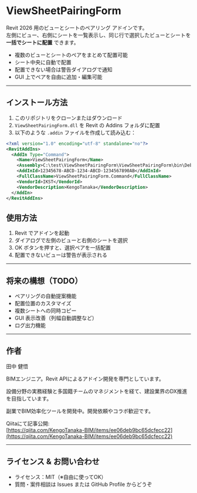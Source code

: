 # ViewSheetPairingForm

Revit 2026 用のビューとシートのペアリング アドインです。  
左側にビュー、右側にシートを一覧表示し、同じ行で選択したビューとシートを **一括でシートに配置** できます。

- 複数のビューとシートのペアをまとめて配置可能
- シート中央に自動で配置
- 配置できない場合は警告ダイアログで通知
- GUI 上でペアを自由に追加・編集可能

---

## インストール方法

1. このリポジトリをクローンまたはダウンロード  
2. `ViewSheetPairingForm.dll` を Revit の Addins フォルダに配置  
3. 以下のような `.addin` ファイルを作成して読み込む：

```xml
<?xml version="1.0" encoding="utf-8" standalone="no"?>
<RevitAddIns>
  <AddIn Type="Command">
    <Name>ViewSheetPairingForm</Name>
    <Assembly>C:\test\ViewSheetPairingForm\ViewSheetPairingForm\bin\Debug\ViewSheetPairingForm.dll</Assembly>
    <AddInId>12345678-ABCD-1234-ABCD-1234567890AB</AddInId>
    <FullClassName>ViewSheetPairingForm.Command</FullClassName>
    <VendorId>IKST</VendorId>
    <VendorDescription>KengoTanaka</VendorDescription>
  </AddIn>
</RevitAddIns>
```

## 使用方法

1. Revit でアドインを起動
2. ダイアログで左側のビューと右側のシートを選択
3. OK ボタンを押すと、選択ペアを一括配置
4. 配置できないビューは警告が表示される

---

## 将来の構想（TODO）

- ペアリングの自動提案機能
- 配置位置のカスタマイズ
- 複数シートへの同時コピー
- GUI 表示改善（列幅自動調整など）
- ログ出力機能

---

## 作者

田中 健悟  

BIMエンジニア。Revit APIによるアドイン開発を専門としています。  

設備分野の実務経験と多国籍チームのマネジメントを経て、建設業界のDX推進を目指しています。  

副業でBIM効率化ツールを開発中。開発依頼やコラボ歓迎です。

Qiitaにて記事公開:  
[https://qiita.com/KengoTanaka-BIM/items/ee06deb9bc65dcfecc22](https://qiita.com/KengoTanaka-BIM/items/ee06deb9bc65dcfecc22)

---

## ライセンス & お問い合わせ

- ライセンス：MIT（※自由に使ってOK）  
- 質問・案件相談は Issues または GitHub Profile からどうぞ
